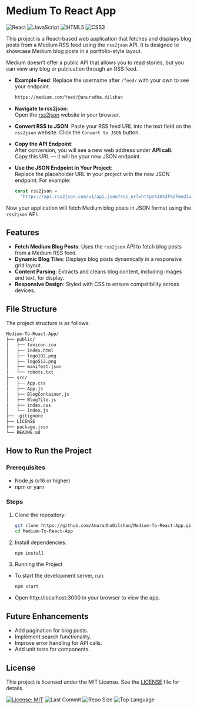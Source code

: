 # Medium To React App

![React](https://img.shields.io/badge/React-20232A?style=flat&logo=react&logoColor=61DAFB)
![JavaScript](https://img.shields.io/badge/JavaScript-F7DF1E?style=flat&logo=javascript&logoColor=black)
![HTML5](https://img.shields.io/badge/HTML5-E34F26?style=flat&logo=html5&logoColor=white)
![CSS3](https://img.shields.io/badge/CSS3-1572B6?style=flat&logo=css3&logoColor=white)

This project is a React-based web application that fetches and displays blog posts from a Medium RSS feed using the `rss2json` API. It is designed to showcase Medium blog posts in a portfolio-style layout.

Medium doesn’t offer a public API that allows you to read stories, but you can view any blog or publication through an RSS feed.

- **Example Feed**:
  Replace the username after `/feed/` with your own to see your endpoint.

  ```bash
  https://medium.com/feed/@anuradha.dilshan
  ```

- **Navigate to rss2json**:  
   Open the [rss2json](https://rss2json.com/) website in your browser.

- **Convert RSS to JSON**:
  Paste your RSS feed URL into the text field on the `rss2json` website.
  Click the `Convert to JSON` button.

- **Copy the API Endpoint**:  
   After conversion, you will see a new web address under **API call**.  
   Copy this URL — it will be your new JSON endpoint.

- **Use the JSON Endpoint in Your Project**:  
   Replace the placeholder URL in your project with the new JSON endpoint. For example:

  ```javascript
  const rss2json =
    "https://api.rss2json.com/v1/api.json?rss_url=https%3A%2F%2Fmedium.com%2Ffeed%2F%40anuradha.dilshan";
  ```

Now your application will fetch Medium blog posts in JSON format using the `rss2json` API.

## Features

- **Fetch Medium Blog Posts**: Uses the `rss2json` API to fetch blog posts from a Medium RSS feed.
- **Dynamic Blog Tiles**: Displays blog posts dynamically in a responsive grid layout.
- **Content Parsing**: Extracts and cleans blog content, including images and text, for display.
- **Responsive Design**: Styled with CSS to ensure compatibility across devices.

## File Structure

The project structure is as follows:

```bash
Medium-To-React-App/
├── public/
│   ├── favicon.ico
│   ├── index.html
│   ├── logo192.png
│   ├── logo512.png
│   ├── manifest.json
│   └── robots.txt
├── src/
│   ├── App.css
│   ├── App.js
│   ├── BlogContainer.js
│   ├── BlogTile.js
│   ├── index.css
│   └── index.js
├── .gitignore
├── LICENSE
├── package.json
└── README.md
```

## How to Run the Project

### Prerequisites

- Node.js (v16 or higher)
- npm or yarn

### Steps

1. Clone the repository:

   ```bash
   git clone https://github.com/AnuradhaDilshan/Medium-To-React-App.git
   cd Medium-To-React-App
   ```

2. Install dependencies:

   ```bash
   npm install
   ```

3. Running the Project

- To start the development server, run:

  ```bash
  npm start
  ```

- Open http://localhost:3000 in your browser to view the app.

## Future Enhancements

- Add pagination for blog posts.
- Implement search functionality.
- Improve error handling for API calls.
- Add unit tests for components.

## License

This project is licensed under the MIT License. See the [LICENSE](./LICENSE) file for details.

[![License: MIT](https://img.shields.io/badge/License-MIT-yellow.svg)](./LICENSE)
![Last Commit](https://img.shields.io/github/last-commit/AnuradhaDilshan/Medium-To-React-App)
![Repo Size](https://img.shields.io/github/repo-size/AnuradhaDilshan/Medium-To-React-App)
![Top Language](https://img.shields.io/github/languages/top/AnuradhaDilshan/Medium-To-React-App)

